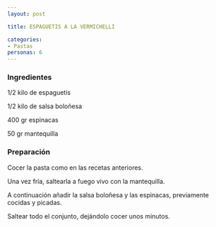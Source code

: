 ```yaml
---
layout: post

title: ESPAGUETIS A LA VERMICHELLI

categories:
- Pastas
personas: 6 
---
```


<h3>Ingredientes</h3>
1/2 kilo de espaguetis

1/2 kilo de salsa boloñesa

400 gr espinacas

50 gr mantequilla

<h3>Preparación</h3>
Cocer la pasta como en las recetas anteriores.

Una vez fría, saltearla a fuego vivo con la mantequilla.

A continuación añadir la salsa boloñesa y las espinacas, previamente cocidas y picadas.

Saltear todo el conjunto, dejándolo cocer unos minutos.

